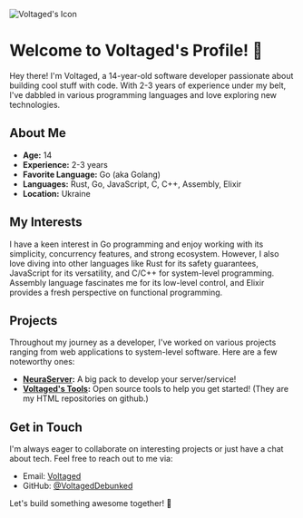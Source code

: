![Voltaged's Icon](https://github.com/VoltagedDebunked/VoltagedDebunked/assets/140754373/b98462d9-a488-4b06-b33f-8261c5c1ef4d)
# Welcome to Voltaged's Profile! 👋

Hey there! I'm Voltaged, a 14-year-old software developer passionate about building cool stuff with code. With 2-3 years of experience under my belt, I've dabbled in various programming languages and love exploring new technologies.

## About Me

- **Age:** 14
- **Experience:** 2-3 years
- **Favorite Language:** Go (aka Golang)
- **Languages:** Rust, Go, JavaScript, C, C++, Assembly, Elixir
- **Location:** Ukraine

## My Interests

I have a keen interest in Go programming and enjoy working with its simplicity, concurrency features, and strong ecosystem. However, I also love diving into other languages like Rust for its safety guarantees, JavaScript for its versatility, and C/C++ for system-level programming. Assembly language fascinates me for its low-level control, and Elixir provides a fresh perspective on functional programming.

## Projects

Throughout my journey as a developer, I've worked on various projects ranging from web applications to system-level software. Here are a few noteworthy ones:

- **[NeuraServer](https://github.com/NeuraServer/NeuraServer):** A big pack to develop your server/service!
- **[Voltaged's Tools](https://github.com/voltageddebunked):** Open source tools to help you get started! (They are my HTML repositories on github.)
## Get in Touch

I'm always eager to collaborate on interesting projects or just have a chat about tech. Feel free to reach out to me via:

- Email: [Voltaged](mailto:rusindanilo@gmail.com)
- GitHub: [@VoltagedDebunked](https://github.com/VoltagedDebunked)

Let's build something awesome together! 🚀
